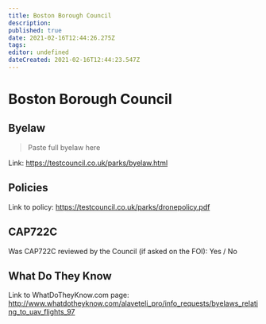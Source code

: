 ```yaml
---
title: Boston Borough Council
description: 
published: true
date: 2021-02-16T12:44:26.275Z
tags: 
editor: undefined
dateCreated: 2021-02-16T12:44:23.547Z
---
```


# Boston Borough Council


## Byelaw
> Paste full byelaw here

Link:
https://testcouncil.co.uk/parks/byelaw.html

## Policies
Link to policy:
https://testcouncil.co.uk/parks/dronepolicy.pdf

## CAP722C

Was CAP722C reviewed by the Council (if asked on the FOI): Yes / No

## What Do They Know

Link to WhatDoTheyKnow.com page:
http://www.whatdotheyknow.com/alaveteli_pro/info_requests/byelaws_relating_to_uav_flights_97

